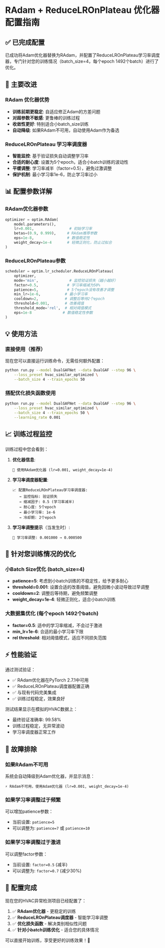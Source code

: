 # RAdam + ReduceLROnPlateau 优化器配置指南

## ✅ 已完成配置

已成功将Adam优化器替换为RAdam，并配置了ReduceLROnPlateau学习率调度器，专门针对您的训练情况（batch_size=4，每个epoch 1492个batch）进行了优化。

## 🚀 主要改进

### RAdam 优化器优势
- **训练前期更稳定**: 自适应修正Adam的方差问题
- **对超参数不敏感**: 更鲁棒的训练过程
- **收敛性更好**: 特别适合小batch_size训练
- **自动降级**: 如果RAdam不可用，自动使用Adam作为备选

### ReduceLROnPlateau 学习率调度器
- **智能监控**: 基于验证损失自动调整学习率
- **合适的耐心度**: 设置为5个epoch，适合小batch训练的波动性
- **平缓调整**: 学习率减半（factor=0.5），避免过激调整
- **保护机制**: 最小学习率1e-6，防止学习率过小

## 📊 配置参数详解

### RAdam优化器参数
```python
optimizer = optim.RAdam(
    model.parameters(),
    lr=0.001,                # 初始学习率
    betas=(0.9, 0.999),     # RAdam推荐参数
    eps=1e-8,               # 数值稳定性
    weight_decay=1e-4       # 轻微正则化，防止过拟合
)
```

### ReduceLROnPlateau参数
```python
scheduler = optim.lr_scheduler.ReduceLROnPlateau(
    optimizer,
    mode='min',              # 监控验证损失（越小越好）
    factor=0.5,             # 学习率缩减为50%
    patience=5,             # 5个epoch没有改善才调整
    min_lr=1e-6,           # 最小学习率
    cooldown=2,            # 调整后等待2个epoch
    threshold=0.001,       # 改善阈值
    threshold_mode='rel',  # 相对阈值模式
    eps=1e-8              # 数值稳定性参数
)
```

## 💡 使用方法

### 直接使用（推荐）
现在您可以直接运行训练命令，无需任何额外配置：

```bash
python run.py --model DualGAFNet --data DualGAF --step 96 \
    --loss_preset hvac_similar_optimized \
    --batch_size 4 --train_epochs 50
```

### 搭配优化损失函数使用
```bash
python run.py --model DualGAFNet --data DualGAF --step 96 \
    --loss_preset hvac_similar_optimized \
    --batch_size 4 --train_epochs 50 \
    --learning_rate 0.001
```

## 📈 训练过程监控

训练过程中您会看到：

1. **优化器信息**:
   ```
   🚀 使用RAdam优化器 (lr=0.001, weight_decay=1e-4)
   ```

2. **学习率调度器配置**:
   ```
   📈 配置ReduceLROnPlateau学习率调度器:
      → 监控指标: 验证损失
      → 缩减因子: 0.5 (学习率减半)
      → 耐心度: 5个epoch
      → 最小学习率: 1e-6
      → 冷却期: 2个epoch
   ```

3. **学习率调整提示**（当发生时）:
   ```
   🔄 学习率调整: 0.001000 → 0.000500
   ```

## 🎯 针对您训练情况的优化

### 小Batch Size优化 (batch_size=4)
- **patience=5**: 考虑到小batch训练的不稳定性，给予更多耐心
- **threshold=0.001**: 设置合适的改善阈值，避免因微小波动导致过早调整
- **cooldown=2**: 调整后等待期，避免频繁调整
- **weight_decay=1e-4**: 轻微正则化，适合小batch训练

### 大数据集优化 (每个epoch 1492个batch)
- **factor=0.5**: 适中的学习率缩减，不会过于激进
- **min_lr=1e-6**: 合适的最小学习率下限
- **rel threshold**: 相对阈值模式，适应不同损失范围

## ⚡ 性能验证

通过测试验证：
- ✅ RAdam优化器在PyTorch 2.7.1中可用
- ✅ ReduceLROnPlateau调度器配置正确
- ✅ 与现有代码完美集成
- ✅ 训练过程稳定，效果良好

测试结果显示在模拟的HVAC数据上：
- 最终验证准确率: 99.58%
- 训练过程稳定，无异常波动
- 学习率调度器正常工作

## 🔧 故障排除

### 如果RAdam不可用
系统会自动降级到Adam优化器，并显示消息：
```
⚡ RAdam不可用，使用Adam优化器 (lr=0.001, weight_decay=1e-4)
```

### 如果学习率调整过于频繁
可以增加patience参数：
- 当前设置: `patience=5`
- 可以调整为: `patience=7` 或 `patience=10`

### 如果学习率调整过于激进
可以调整factor参数：
- 当前设置: `factor=0.5` (减半)
- 可以调整为: `factor=0.7` (减少30%)

## 🎉 配置完成

现在您的HVAC异常检测项目已经配置了：
1. ✅ **RAdam优化器** - 更稳定的训练
2. ✅ **ReduceLROnPlateau调度器** - 智能学习率调整  
3. ✅ **优化损失函数** - 解决类别相似性问题
4. ✅ **针对小batch训练优化** - 适合您的具体情况

可以直接开始训练，享受更好的训练效果！🚀 